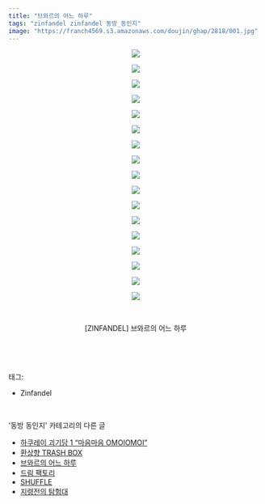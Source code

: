 ```yaml
---
title: "브와르의 어느 하루"
tags: "zinfandel zinfandel 동방_동인지"
image: "https://franch4569.s3.amazonaws.com/doujin/ghap/2818/001.jpg"
---
```

<div class="article">
<p style="text-align: center; clear: none; float: none;"><img src="{{ site.imgserver2 }}/ghap/2818/001.jpg"/></p>
<p style="text-align: center; clear: none; float: none;"><img src="{{ site.imgserver2 }}/ghap/2818/002.jpg"/></p>
<p style="text-align: center; clear: none; float: none;"><img src="{{ site.imgserver2 }}/ghap/2818/003.jpg"/></p>
<p style="text-align: center; clear: none; float: none;"><img src="{{ site.imgserver2 }}/ghap/2818/004.jpg"/></p>
<p style="text-align: center; clear: none; float: none;"><img src="{{ site.imgserver2 }}/ghap/2818/005.jpg"/></p>
<p style="text-align: center; clear: none; float: none;"><img src="{{ site.imgserver2 }}/ghap/2818/006.jpg"/></p>
<p style="text-align: center; clear: none; float: none;"><img src="{{ site.imgserver2 }}/ghap/2818/007.jpg"/></p>
<p style="text-align: center; clear: none; float: none;"><img src="{{ site.imgserver2 }}/ghap/2818/008.jpg"/></p>
<p style="text-align: center; clear: none; float: none;"><img src="{{ site.imgserver2 }}/ghap/2818/009.jpg"/></p>
<p style="text-align: center; clear: none; float: none;"><img src="{{ site.imgserver2 }}/ghap/2818/010.jpg"/></p>
<p style="text-align: center; clear: none; float: none;"><img src="{{ site.imgserver2 }}/ghap/2818/011.jpg"/></p>
<p style="text-align: center; clear: none; float: none;"><img src="{{ site.imgserver2 }}/ghap/2818/012.jpg"/></p>
<p style="text-align: center; clear: none; float: none;"><img src="{{ site.imgserver2 }}/ghap/2818/013.jpg"/></p>
<p style="text-align: center; clear: none; float: none;"><img src="{{ site.imgserver2 }}/ghap/2818/014.jpg"/></p>
<p style="text-align: center; clear: none; float: none;"><img src="{{ site.imgserver2 }}/ghap/2818/015.jpg"/></p>
<p style="text-align: center; clear: none; float: none;"><img src="{{ site.imgserver2 }}/ghap/2818/016.jpg"/></p>
<p style="text-align: center; clear: none; float: none;"><img src="{{ site.imgserver2 }}/ghap/2818/017.jpg"/></p>
<p style="text-align: center; clear: none; float: none;"><br/></p>
<p style="text-align: center; clear: none; float: none;">[ZINFANDEL] 브와르의 어느 하루</p>
<p><br/></p>
</div><br/>
<div class="tagTrail">
<p>태그: </p>
<ul>
<li>Zinfandel</li>
</ul>
</div><br/>
<div class="another">
<p>'동방 동인지' 카테고리의 다른 글</p>
<ul>
<li><a href="/ghap_2820">하쿠레이 괴기담 1 “마음마음 OMOIOMOI”</a></li>
<li><a href="/ghap_2819">환상향 TRASH BOX</a></li>
<li><a href="/ghap_2818">브와르의 어느 하루</a></li>
<li><a href="/ghap_2816">드림 팩토리</a></li>
<li><a href="/ghap_2815">SHUFFLE</a></li>
<li><a href="/ghap_2814">지령전의 탐험대</a></li>
</ul>
</div><br/>
<div class="cb_module cb_fluid">
<div class="cb_wrt cb_profile">
</div><!-- commentList close -->
</div><br/>
